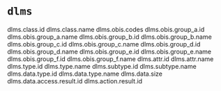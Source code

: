 # `dlms`

dlms.class.id
dlms.class.name
dlms.obis.codes
dlms.obis.group_a.id
dlms.obis.group_a.name
dlms.obis.group_b.id
dlms.obis.group_b.name
dlms.obis.group_c.id
dlms.obis.group_c.name
dlms.obis.group_d.id
dlms.obis.group_d.name
dlms.obis.group_e.id
dlms.obis.group_e.name
dlms.obis.group_f.id
dlms.obis.group_f.name
dlms.attr.id
dlms.attr.name
dlms.type.id
dlms.type.name
dlms.subtype.id
dlms.subtype.name
dlms.data.type.id
dlms.data.type.name
dlms.data.size
dlms.data.access.result.id
dlms.action.result.id
